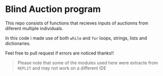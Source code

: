 # Blind Auction program

This repo consists of functions that recieves inputs of auctionns from diferent multiple individuals.

In this code i made use of both `while` and `for` loops, strings, lists and dictionaries.

Feel free to pull request if errors are noticed thanks!!

> Please note that some of the modules used here were extracte from `REPLIT` and may not work on a different IDE
